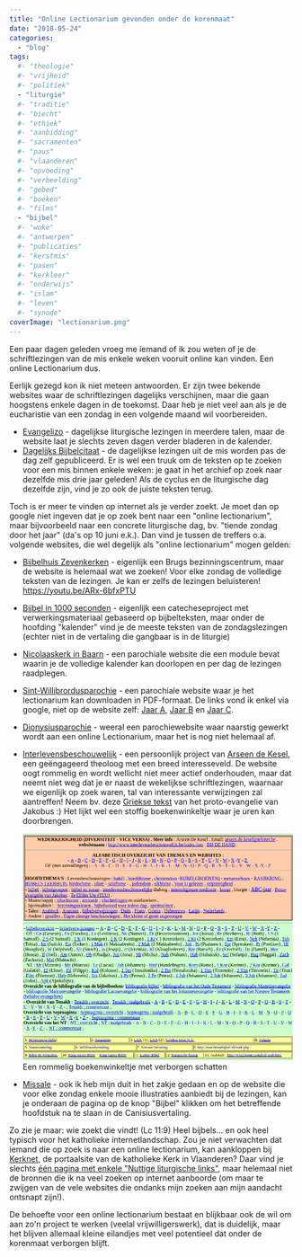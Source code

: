 ```yaml
---
title: "Online Lectionarium gevonden onder de korenmaat"
date: "2018-05-24"
categories: 
  - "blog"
tags:
  #- "theologie"
  #- "vrijheid"
  #- "politiek"
  - "liturgie"
  #- "traditie"
  #- "biecht"
  #- "ethiek"
  #- "aanbidding"
  #- "sacramenten"
  #- "paus"
  #- "vlaanderen"
  #- "opvoeding"
  #- "verbeelding"
  #- "gebed"
  #- "boeken"
  #- "films"
  - "bijbel"
  #- "woke"
  #- "antwerpen"
  #- "publicaties"
  #- "kerstmis"
  #- "pasen"
  #- "kerkleer"
  #- "onderwijs"
  #- "islam"
  #- "leven"
  #- "synode"
coverImage: "lectionarium.png"
---
```


Een paar dagen geleden vroeg me iemand of ik zou weten of je de schriftlezingen van de mis enkele weken vooruit online kan vinden. Een online Lectionarium dus.

Eerlijk gezegd kon ik niet meteen antwoorden. Er zijn twee bekende websites waar de schriftlezingen dagelijks verschijnen, maar die gaan hoogstens enkele dagen in de toekomst. Daar heb je niet veel aan als je de eucharistie van een zondag in een volgende maand wil voorbereiden.

- [Evangelizo](https://dagelijksevangelie.org/NL/gospel) - dagelijkse liturgische lezingen in meerdere talen, maar de website laat je slechts zeven dagen verder bladeren in de kalender.
- [Dagelijks Bijbelcitaat](http://www.bijbelcitaat.be/) - de dagelijkse lezingen uit de mis worden pas de dag zelf gepubliceerd. Er is wel een truuk om de teksten op te zoeken voor een mis binnen enkele weken: je gaat in het archief op zoek naar dezelfde mis drie jaar geleden! Als de cyclus en de liturgische dag dezelfde zijn, vind je zo ook de juiste teksten terug.

Toch is er meer te vinden op internet als je verder zoekt. Je moet dan op google niet ingeven dat je op zoek bent naar een "online lectionarium", maar bijvoorbeeld naar een concrete liturgische dag, bv. "tiende zondag door het jaar" (da's op 10 juni e.k.). Dan vind je tussen de treffers o.a. volgende websites, die wel degelijk als "online lectionarium" mogen gelden:

- [Bijbelhuis Zevenkerken](https://www.bijbelhuiszevenkerken.be/blog/2013/01/01/overzicht-zondagslezingen/) - eigenlijk een Brugs bezinningscentrum, maar de website is helemaal wat we zoeken! Voor elke zondag de volledige teksten van de lezingen. Je kan er zelfs de lezingen beluisteren! https://youtu.be/ARx-6bfxPTU
- [Bijbel in 1000 seconden](http://www.bijbelin1000seconden.be/menu/tiki-index.php?page=Liturgische+kalender) - eigenlijk een catecheseproject met verwerkingsmateriaal gebaseerd op bijbelteksten, maar onder de hoofding "kalender" vind je de meeste teksten van de zondagslezingen (echter niet in de vertaling die gangbaar is in de liturgie)
- [Nicolaaskerk in Baarn](https://parochienet.nl/nicbaarn/index.php?Nav=6) - een parochiale website die een module bevat waarin je de volledige kalender kan doorlopen en per dag de lezingen raadplegen.
- [Sint-Willibrordusparochie](http://www.sint-willibrordusparochie.nl) - een parochiale website waar je het lectionarium kan downloaden in PDF-formaat. De links vond ik enkel via google, niet op de website zelf: [Jaar A](http://www.sint-willibrordusparochie.nl/wp-content/uploads/2014/07/jaarA.pdf), [Jaar B](http://www.sint-willibrordusparochie.nl/wp-content/uploads/2014/07/jaarB.pdf) en [Jaar C](http://www.sint-willibrordusparochie.nl/wp-content/uploads/2014/07/jaarC.pdf).
- [Dionysiusparochie](http://www.dionysiusparochie.nl/spiritualiteit/lezingen-heilige-mis/lezingen-jaren-a-b-en-c/) - weeral een parochiewebsite waar naarstig gewerkt wordt aan een online Lectionarium, maar het is nog niet helemaal af.
- [Interlevensbeschouwelijk](http://www.interlevensbeschouwelijk.be/liturgie%20b-jaar.htm) - een persoonlijk project van [Arseen de Kesel](https://www.linkedin.com/in/arseen-de-kesel-a0ba5173/), een geëngageerd theoloog met een breed interesseveld. De website oogt rommelig en wordt wellicht niet meer actief onderhouden, maar dat neemt niet weg dat je er naast de wekelijkse schriftlezingen, waarnaar we eigenlijk op zoek waren, tal van interessante verwijzingen zal aantreffen! Neem bv. deze [Griekse tekst](http://www.interlevensbeschouwelijk.be/proto-evangelie%20van%20Jakobus.html) van het proto-evangelie van Jakobus :) Het lijkt wel een stoffig boekenwinkeltje waar je uren kan doorbrengen.
    
    [![](images/interlevensbeschouwelijk.png)](http://www.interlevensbeschouwelijk.be/liturgie%20b-jaar.htm) Een rommelig boekenwinkeltje met verborgen schatten
- [Missale](http://www.missale.net/of/nl) - ook ik heb mijn duit in het zakje gedaan en op de website die voor elke zondag enkele mooie illustraties aanbiedt bij de lezingen, kan je onderaan de pagina op de knop "Bijbel" klikken om het betreffende hoofdstuk na te slaan in de Canisiusvertaling.

Zo zie je maar: wie zoekt die vindt! (Lc 11:9) Heel bijbels... en ook heel typisch voor het katholieke internetlandschap. Zou je niet verwachten dat iemand die op zoek is naar een online lectionarium, kan aankloppen bij [Kerknet](http://www.kerknet.be), de portaalsite van de katholieke Kerk in Vlaanderen? Daar vind je slechts [één pagina met enkele "Nuttige liturgische links"](https://www.kerknet.be/icl/artikel/nuttige-liturgische-links), maar helemaal niet de bronnen die ik na veel zoeken op internet aanboorde (om maar te zwijgen van de vele websites die ondanks mijn zoeken aan mijn aandacht ontsnapt zijn!).

De behoefte voor een online lectionarium bestaat en blijkbaar ook de wil om aan zo'n project te werken (veelal vrijwilligerswerk), dat is duidelijk, maar het blijven allemaal kleine eilandjes met veel potentieel dat onder de korenmaat verborgen blijft.
